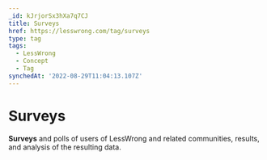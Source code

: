 ```yaml
---
_id: kJrjorSx3hXa7q7CJ
title: Surveys
href: https://lesswrong.com/tag/surveys
type: tag
tags:
  - LessWrong
  - Concept
  - Tag
synchedAt: '2022-08-29T11:04:13.107Z'
---
```

# Surveys

**Surveys** and polls of users of LessWrong and related communities, results, and analysis of the resulting data.